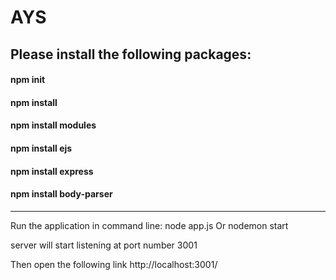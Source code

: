 # AYS

## Please install the following packages:
#### npm init
#### npm install
#### npm install modules
#### npm install ejs
#### npm install express 
#### npm install body-parser

---------------------------------------------------------------

Run the application in command line:
node app.js
Or 
nodemon start

server will start listening at port number 3001

Then open the following link
http://localhost:3001/

